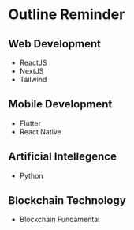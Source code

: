 # Outline Reminder

## Web Development
* ReactJS
* NextJS
* Tailwind

## Mobile Development
* Flutter
* React Native

## Artificial Intellegence
* Python

## Blockchain Technology
* Blockchain Fundamental
